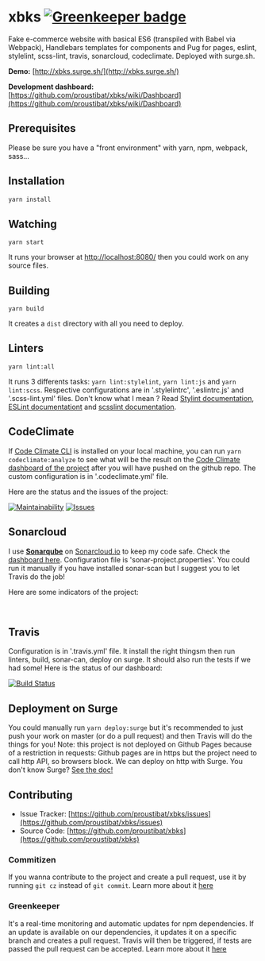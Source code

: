# xbks [![Greenkeeper badge](https://badges.greenkeeper.io/proustibat/xbks.svg)](https://greenkeeper.io/)


Fake e-commerce website with basical ES6 (transpiled with Babel via Webpack), Handlebars templates for components and Pug for pages, eslint, stylelint, scss-lint, travis, sonarcloud, codeclimate. 
Deployed with surge.sh.

**Demo:** [http://xbks.surge.sh/](http://xbks.surge.sh/)

**Development dashboard:** [https://github.com/proustibat/xbks/wiki/Dashboard](https://github.com/proustibat/xbks/wiki/Dashboard)

## Prerequisites
Please be sure you have a "front environment" with yarn, npm, webpack, sass...

## Installation
```bash
yarn install
```

## Watching
```
yarn start
```
It runs your browser at [http://localhost:8080/](http://localhost:8080/) then you could work on any source files.

## Building
```
yarn build
```
It creates a `dist` directory with all you need to deploy.

## Linters
```
yarn lint:all 
```
It runs 3 differents tasks: `yarn lint:stylelint`, `yarn lint:js` and `yarn lint:scss`.
Respective configurations are in '.stylelintrc', '.eslintrc.js' and '.scss-lint.yml' files.
Don't know what I mean ? Read [Stylint documentation](https://stylelint.io/), [ESLint documentationt](https://eslint.org/) and [scsslint documentation](https://github.com/brigade/scss-lint/blob/master/README.md).


## CodeClimate
If [Code Climate CLI](https://github.com/codeclimate/codeclimate) is installed on your local machine, you can run `yarn codeclimate:analyze` to see what will be the result on the [Code Climate dashboard of the project](https://codeclimate.com/github/proustibat/xbks) after you will have pushed on the github repo.
The custom configuration is in '.codeclimate.yml' file.

Here are the status and the issues of the project:

[![Maintainability](https://api.codeclimate.com/v1/badges/429061f29db6bc8f6015/maintainability)](https://codeclimate.com/github/proustibat/xbks/maintainability)
[![Issues](https://img.shields.io/codeclimate/issues/github/proustibat/xbks.svg)](https://codeclimate.com/github/proustibat/xbks/issues)

## Sonarcloud
I use **[Sonarqube](https://www.sonarqube.org/)** on [Sonarcloud.io](https://about.sonarcloud.io/get-started/) to keep my code safe.
Check the [dashboard here](https://sonarcloud.io/dashboard?id=prstbt.xbks).
Configuration file is 'sonar-project.properties'.
You could run it manually if you have installed sonar-scan but I suggest you to let Travis do the job!

Here are some indicators of the project:

<a href="https://sonarcloud.io/component_measures?id=prstbt.xbks&metric=open_issues" target="_blank"><img src="https://sonarcloud.io/api/badges/measure?key=prstbt.xbks&metric=open_issues" alt="" /></a>
<a href="https://sonarcloud.io/component_measures?id=prstbt.xbks&metric=code_smells" target="_blank"><img src="https://sonarcloud.io/api/badges/measure?key=prstbt.xbks&metric=code_smells" alt="" /></a>
<a href="https://sonarcloud.io/component_measures?id=prstbt.xbks&metric=sqale_index" target="_blank"><img src="https://sonarcloud.io/api/badges/measure?key=prstbt.xbks&metric=sqale_index" alt="" /></a>
<a href="https://sonarcloud.io/component_measures?id=prstbt.xbks&metric=comment_lines_density" target="_blank"><img src="https://sonarcloud.io/api/badges/measure?key=prstbt.xbks&metric=comment_lines_density" alt="" /></a>

## Travis 
Configuration is in '.travis.yml' file. It install the right thingsm then run linters, build, sonar-can, deploy on surge. 
It should also run the tests if we had some!
Here is the status of our dashboard:

[![Build Status](https://travis-ci.org/proustibat/xbks.svg?branch=master)](https://travis-ci.org/proustibat/xbks)


## Deployment on Surge
You could manually run `yarn deploy:surge` but it's recommended to just push your work on master (or do a pull request) and then Travis will do the things for you!
Note: this project is not deployed on Github Pages because of a restriction in requests: Github pages are in https but the project need to call http API, so browsers block. 
We can deploy on http with Surge.
You don't know Surge? [See the doc!](https://surge.sh/)

## Contributing

- Issue Tracker: [https://github.com/proustibat/xbks/issues](https://github.com/proustibat/xbks/issues)
- Source Code: [https://github.com/proustibat/xbks](https://github.com/proustibat/xbks)


### Commitizen
If you wanna contribute to the project and create a pull request, use it by running `git cz` instead of `git commit`.
Learn more about it [here](https://github.com/commitizen/cz-cli)

### Greenkeeper
It's a real-time monitoring and automatic updates for npm dependencies. If an update is available on our dependencies, it updates it on a specific branch and creates a pull request. 
Travis will then be triggered, if tests are passed the pull request can be accepted.
Learn more about it [here](https://greenkeeper.io/)



